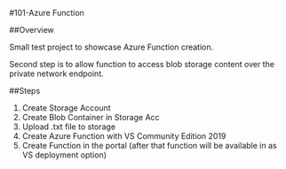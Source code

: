 #101-Azure Function

##Overview

Small test project to showcase Azure Function creation. 

Second step is to allow function to access blob storage content over the private network endpoint. 


##Steps

1. Create Storage Account 
2. Create Blob Container in Storage Acc
3. Upload .txt file to storage
4. Create Azure Function with VS Community Edition 2019
5. Create Function in the portal (after that function will be available in as VS deployment option)

